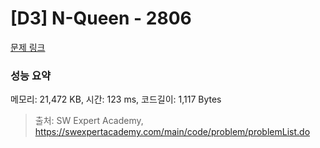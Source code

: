 # [D3] N-Queen - 2806 

[문제 링크](https://swexpertacademy.com/main/code/problem/problemDetail.do?contestProbId=AV7GKs06AU0DFAXB) 

### 성능 요약

메모리: 21,472 KB, 시간: 123 ms, 코드길이: 1,117 Bytes



> 출처: SW Expert Academy, https://swexpertacademy.com/main/code/problem/problemList.do